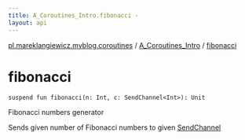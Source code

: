 ```yaml
---
title: A_Coroutines_Intro.fibonacci - 
layout: api
---
```


<div class='api-docs-breadcrumbs'><a href="../index.html">pl.mareklangiewicz.myblog.coroutines</a> / <a href="index.html">A_Coroutines_Intro</a> / <a href=".">fibonacci</a></div>

# fibonacci

<div class="signature"><code><span class="keyword">suspend</span> <span class="keyword">fun </span><span class="identifier">fibonacci</span><span class="symbol">(</span><span class="parameterName" id="pl.mareklangiewicz.myblog.coroutines.A_Coroutines_Intro$fibonacci(kotlin.Int, kotlinx.coroutines.experimental.channels.SendChannel((kotlin.Int)))/n">n</span><span class="symbol">:</span>&nbsp;<span class="identifier">Int</span><span class="symbol">, </span><span class="parameterName" id="pl.mareklangiewicz.myblog.coroutines.A_Coroutines_Intro$fibonacci(kotlin.Int, kotlinx.coroutines.experimental.channels.SendChannel((kotlin.Int)))/c">c</span><span class="symbol">:</span>&nbsp;<span class="identifier">SendChannel</span><span class="symbol">&lt;</span><span class="identifier">Int</span><span class="symbol">&gt;</span><span class="symbol">)</span><span class="symbol">: </span><span class="identifier">Unit</span></code></div>

Fibonacci numbers generator

Sends given number of Fibonacci numbers to given <a href="#">SendChannel</a>

